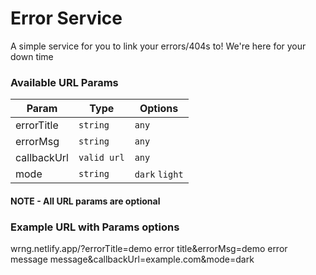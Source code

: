 # Error Service

A simple service for you to link your errors/404s to! We're here for your down time

### Available URL Params 


| Param  | Type  | Options  |
|--------|-------|----------|
|  errorTitle | `string`   | `any` |
|  errorMsg | `string`   | `any` |
|  callbackUrl | `valid url`   | `any` |
|  mode  | `string`   | `dark` `light` |

#### <b>NOTE - All URL params are optional</b>

### Example URL with Params options

wrng.netlify.app/?errorTitle=demo error title&errorMsg=demo error message message&callbackUrl=example.com&mode=dark
